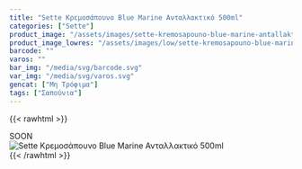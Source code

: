 ```yaml
---
title: "Sette Κρεμοσάπουνο Blue Marine Ανταλλακτικό 500ml"
categories: ["Sette"]
product_image: "/assets/images/sette-kremosapouno-blue-marine-antallaktiko-500ml.jpg"
product_image_lowres: "/assets/images/low/sette-kremosapouno-blue-marine-antallaktiko-500ml.jpg"
barcode: ""
varos: ""
bar_img: "/media/svg/barcode.svg"
var_img: "/media/svg/varos.svg"
gencat: ["Μη Τρόφιμα"]
tags: ["Σαπούνια"]
---
```

{{< rawhtml >}}

<div class="sload414"><div class="product">SOON<br><div class="pimg"><img alt="Sette Κρεμοσάπουνο Blue Marine Ανταλλακτικό 500ml" title="Sette Κρεμοσάπουνο Blue Marine Ανταλλακτικό 500ml" src="/assets/images/sette-kremosapouno-blue-marine-antallaktiko-500ml.jpg"></div></div></div>
{{< /rawhtml >}}


